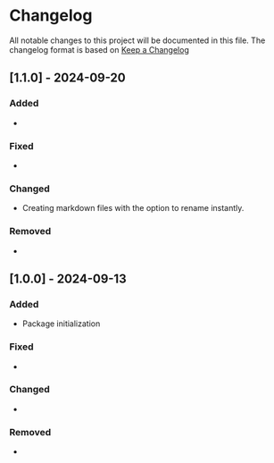 # Changelog

All notable changes to this project will be documented in this file.
The changelog format is based on [Keep a Changelog](https://keepachangelog.com/en/1.0.0/)




## [1.1.0] - 2024-09-20


### Added

-

### Fixed

-

### Changed

- Creating markdown files with the option to rename instantly. 

### Removed

-



## [1.0.0] - 2024-09-13


### Added

- Package initialization

### Fixed

-

### Changed

-

### Removed

-
